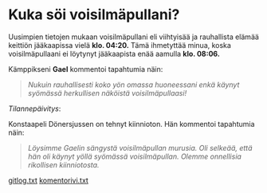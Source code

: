 # Kuka söi voisilmäpullani?

Uusimpien tietojen mukaan voisilmäpullani eli viihtyisää ja rauhallista elämää keittiön jääkaapissa vielä **klo. 04:20.** Tämä ihmetyttää minua, koska voisilmäpullaani ei löytynyt jääkaapista enää aamulla **klo. 08:06.** 

Kämppikseni **Gael** kommentoi tapahtumia näin:

> *Nukuin rauhallisesti koko yön omassa huoneessani enkä käynyt syömässä herkullisen näköistä voisilmäpullaasi!*

*Tilannepäivitys*:

Konstaapeli Dönersjussen on tehnyt kiinnioton. Hän kommentoi tapahtumia näin:

> *Löysimme Gaelin sängystä voisilmäpullan murusia. Oli selkeää, että hän oli käynyt yöllä syömässä voisilmäpullan. Olemme onnellisia rikollisen kiinniotosta.*

[gitlog.txt](https://github.com/nicolaskivimaki/ot-harjoitustyo2/blob/main/laskarit/viikko1/gitlog.txt)
[komentorivi.txt](https://github.com/nicolaskivimaki/ot-harjoitustyo2/blob/main/laskarit/viikko1/komentorivi.txt)
